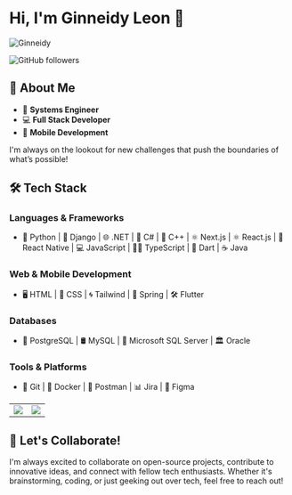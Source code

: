 # Hi, I'm Ginneidy Leon 👋

![Ginneidy](https://i.ibb.co/XtNKXhk/Engineering-Puzzle-1.png)

![GitHub followers](https://img.shields.io/github/followers/ginneidy?style=flat&logo=github&logoColor=%238c52ff&label=Followers&labelColor=%23c6c2f2&color=%238c52ff)

## 🚀 About Me

- 🌟 **Systems Engineer**
- 💻 **Full Stack Developer**
- 📱 **Mobile Development**

I'm always on the lookout for new challenges that push the boundaries of what’s possible!

## 🛠️ Tech Stack

### **Languages & Frameworks**
- 🐍 Python | 🦄 Django | 🌐 .NET | 🧠 C# | 🚀 C++ | ⚛️ Next.js | ⚛️ React.js | 📱 React Native | 💻 JavaScript | 🦸‍♂️ TypeScript | 🎯 Dart | ☕ Java

### **Web & Mobile Development**
- 🖥️ HTML | 🎨 CSS | 🌀 Tailwind | 🌱 Spring | 🛠️ Flutter

### **Databases**
- 🐘 PostgreSQL | 🛢️ MySQL | 💼 Microsoft SQL Server | 🏛️ Oracle

### **Tools & Platforms**
- 🧰 Git | 🐋 Docker | 🧪 Postman | 📊 Jira | 🎨 Figma

<table align="center">
  <tr>
    <td align="center" width="50%">
      <img src="https://github-readme-stats.vercel.app/api?username=ginneidy&show_icons=true&theme=tokyonight" />
    </td>
    <td align="center" width="50%">
      <img src="https://github-readme-stats.vercel.app/api/top-langs/?username=ginneidy&layout=compact&theme=tokyonight"/>
    </td>
  </tr>
</table>



 

<!--- stats (end) -->

## 🌟 Let's Collaborate!

I'm always excited to collaborate on open-source projects, contribute to innovative ideas, and connect with fellow tech enthusiasts. Whether it's brainstorming, coding, or just geeking out over tech, feel free to reach out!

